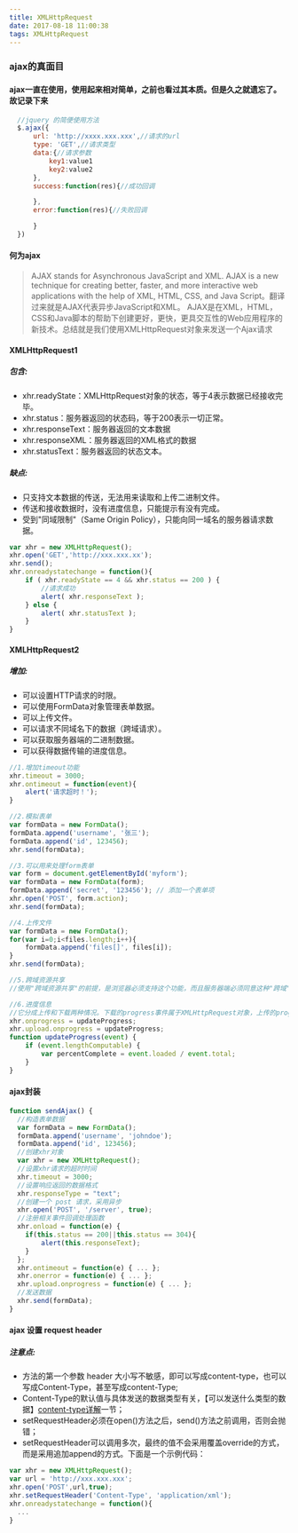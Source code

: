 ```yaml
---
title: XMLHttpRequest
date: 2017-08-18 11:00:38
tags: XMLHttpRequest
---
```

### ajax的真面目
#### ajax一直在使用，使用起来相对简单，之前也看过其本质。但是久之就遗忘了。故记录下来
```javascript
  //jquery 的简便使用方法
  $.ajax({
      url: 'http://xxxx.xxx.xxx',//请求的url
      type: 'GET',//请求类型
      data:{//请求参数
          key1:value1
          key2:value2
      },
      success:function(res){//成功回调

      },
      error:function(res){//失败回调

      }
  })
```
#### 何为ajax

> AJAX stands for Asynchronous JavaScript and XML. AJAX is a new technique for creating better, faster, and more interactive web applications with the help of XML, HTML, CSS, and Java Script。翻译过来就是AJAX代表异步JavaScript和XML。 AJAX是在XML，HTML，CSS和Java脚本的帮助下创建更好，更快，更具交互性的Web应用程序的新技术。总结就是我们使用XMLHttpRequest对象来发送一个Ajax请求

#### XMLHttpRequest1
##### 包含:
* xhr.readyState：XMLHttpRequest对象的状态，等于4表示数据已经接收完毕。
* xhr.status：服务器返回的状态码，等于200表示一切正常。
* xhr.responseText：服务器返回的文本数据
* xhr.responseXML：服务器返回的XML格式的数据
* xhr.statusText：服务器返回的状态文本。

##### 缺点:
* 只支持文本数据的传送，无法用来读取和上传二进制文件。
* 传送和接收数据时，没有进度信息，只能提示有没有完成。
* 受到"同域限制"（Same Origin Policy），只能向同一域名的服务器请求数据。

```javascript
var xhr = new XMLHttpRequest();
xhr.open('GET','http://xxx.xxx.xx');
xhr.send();
xhr.onreadystatechange = function(){
    if ( xhr.readyState == 4 && xhr.status == 200 ) {
        //请求成功
        alert( xhr.responseText );
    } else {
        alert( xhr.statusText );
    }
}
```
#### XMLHttpRequest2
##### 增加:
* 可以设置HTTP请求的时限。
* 可以使用FormData对象管理表单数据。
* 可以上传文件。
* 可以请求不同域名下的数据（跨域请求）。
* 可以获取服务器端的二进制数据。
* 可以获得数据传输的进度信息。

```javascript
//1.增加timeout功能
xhr.timeout = 3000;
xhr.ontimeout = function(event){
    alert('请求超时！');
}

//2.模拟表单
var formData = new FormData();
formData.append('username', '张三');
formData.append('id', 123456);
xhr.send(formData);

//3.可以用来处理form表单
var form = document.getElementById('myform');
var formData = new FormData(form);
formData.append('secret', '123456'); // 添加一个表单项
xhr.open('POST', form.action);
xhr.send(formData);

//4.上传文件
var formData = new FormData();
for(var i=0;i<files.length;i++){
    formData.append('files[]', files[i]);
}
xhr.send(formData);

//5.跨域资源共享
//使用"跨域资源共享"的前提，是浏览器必须支持这个功能，而且服务器端必须同意这种"跨域"。如果能够满足上面的条件，则代码的写法与不跨域的请求完全一样。

//6.进度信息
//它分成上传和下载两种情况。下载的progress事件属于XMLHttpRequest对象，上传的progress事件属于XMLHttpRequest.upload对象。
xhr.onprogress = updateProgress;
xhr.upload.onprogress = updateProgress;
function updateProgress(event) {
    if (event.lengthComputable) {
        var percentComplete = event.loaded / event.total;
    }
}
```
#### ajax封装
```javascript
function sendAjax() {
  //构造表单数据
  var formData = new FormData();
  formData.append('username', 'johndoe');
  formData.append('id', 123456);
  //创建xhr对象
  var xhr = new XMLHttpRequest();
  //设置xhr请求的超时时间
  xhr.timeout = 3000;
  //设置响应返回的数据格式
  xhr.responseType = "text";
  //创建一个 post 请求，采用异步
  xhr.open('POST', '/server', true);
  //注册相关事件回调处理函数
  xhr.onload = function(e) {
    if(this.status == 200||this.status == 304){
        alert(this.responseText);
    }
  };
  xhr.ontimeout = function(e) { ... };
  xhr.onerror = function(e) { ... };
  xhr.upload.onprogress = function(e) { ... };
  //发送数据
  xhr.send(formData);
}
```
#### ajax 设置 request header
##### 注意点:
* 方法的第一个参数 header 大小写不敏感，即可以写成content-type，也可以写成Content-Type，甚至写成content-Type;
* Content-Type的默认值与具体发送的数据类型有关，【可以发送什么类型的数据】[content-type详解](http://blog.zeroyh.cn/2018/02/08/ajax-http-body/)一节；
* setRequestHeader必须在open()方法之后，send()方法之前调用，否则会抛错；
* setRequestHeader可以调用多次，最终的值不会采用覆盖override的方式，而是采用追加append的方式。下面是一个示例代码：
```javascript
var xhr = new XMLHttpRequest();
var url = 'http://xxx.xxx.xxx';
xhr.open('POST',url,true);
xhr.setRequestHeader('Content-Type', 'application/xml');
xhr.onreadystatechange = function(){
  ...
}
```

